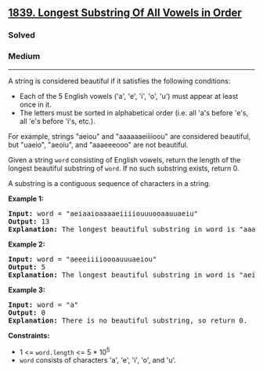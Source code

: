 <h2><a href="https://leetcode.com/problems/longest-substring-of-all-vowels-in-order">1839. Longest Substring Of All Vowels in Order</a></h2>
<h3>Solved</h3>
<h3>Medium</h3>
<hr>
<p>A string is considered beautiful if it satisfies the following conditions:</p>
<ul>
  <li>Each of the 5 English vowels ('a', 'e', 'i', 'o', 'u') must appear at least once in it.</li>
  <li>The letters must be sorted in alphabetical order (i.e. all 'a's before 'e's, all 'e's before 'i's, etc.).</li>
</ul>
<p>For example, strings "aeiou" and "aaaaaaeiiiioou" are considered beautiful, but "uaeio", "aeoiu", and "aaaeeeooo" are not beautiful.</p>

<p>Given a string <code>word</code> consisting of English vowels, return the length of the longest beautiful substring of <code>word</code>. If no such substring exists, return 0.</p>

<p>A substring is a contiguous sequence of characters in a string.</p>

<p><strong>Example 1:</strong></p>
<pre>
<strong>Input:</strong> word = "aeiaaioaaaaeiiiiouuuooaauuaeiu"
<strong>Output:</strong> 13
<strong>Explanation:</strong> The longest beautiful substring in word is "aaaaeiiiiouuu" of length 13.
</pre>

<p><strong>Example 2:</strong></p>
<pre>
<strong>Input:</strong> word = "aeeeiiiioooauuuaeiou"
<strong>Output:</strong> 5
<strong>Explanation:</strong> The longest beautiful substring in word is "aeiou" of length 5.
</pre>

<p><strong>Example 3:</strong></p>
<pre>
<strong>Input:</strong> word = "a"
<strong>Output:</strong> 0
<strong>Explanation:</strong> There is no beautiful substring, so return 0.
</pre>

<p><strong>Constraints:</strong></p>
<ul>
  <li>1 <= <code>word.length</code> <= 5 * 10<sup>5</sup></li>
  <li><code>word</code> consists of characters 'a', 'e', 'i', 'o', and 'u'.</li>
</ul>
